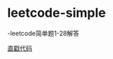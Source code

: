 # leetcode-simple

-leetcode简单题1-28解答

[直戳代码](https://github.com/dddkyi/leetcode-simple/tree/master/src/main/leetcode/leetcode)
